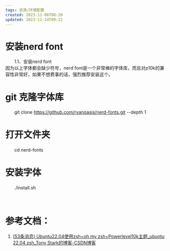 ```yaml
---
tags: 资源/环境配置
created: 2023-11-06T08:20
updated: 2023-11-14T09:22
---
```

# 安装nerd font

　　1.1、安装nerd font  
因为以上字体都会缺少符号，nerd font是一个非常棒的字体库，而且对p10k的兼容性非常好，如果不想费事的话，强烈推荐安装这个。

# git 克隆字体库

　　git clone https://github.com/ryanoasis/nerd-fonts.git --depth 1

# 打开文件夹

　　cd nerd-fonts

# 安装字体

　　./install.sh  

　　‍

# 参考文档：

1. [(53条消息) Ubuntu22.04使用zsh+oh my zsh+Powerlevel10k主题_ubuntu 22.04 zsh_Tony Stark的博客-CSDN博客](https://blog.csdn.net/weixin_42523454/article/details/127339228)

　　‍

　　‍
